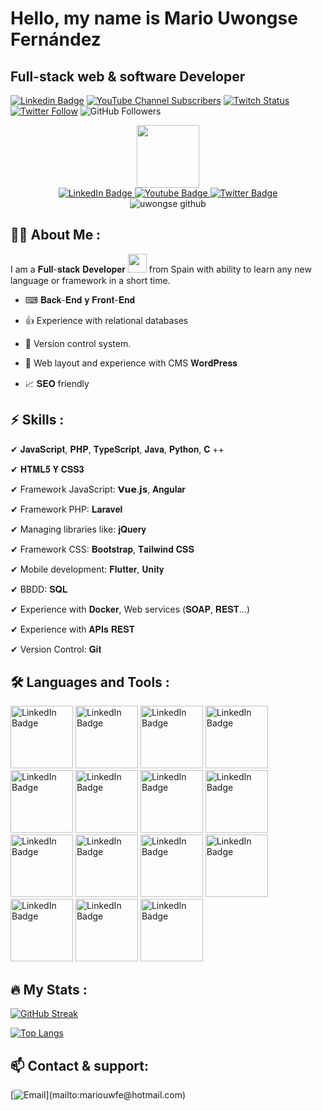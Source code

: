
# Hello, my name is Mario Uwongse Fernández
##  Full-stack web & software Developer

[![Linkedin Badge](https://img.shields.io/badge/-Mario_Uwongse-blue?style=flat&logo=Linkedin&logoColor=white)](https://linkedin.com/in/mario-uwongse)
[![YouTube Channel Subscribers](https://img.shields.io/youtube/channel/subscribers/UCYubFxk5-LcbROFDe0c18fA?style=social)](https://youtube.com/mariouwongseapps?sub_confirmation=1)
[![Twitch Status](https://img.shields.io/twitch/status/uwongse?style=social)](https://twitch.com/uwongse)
[![Twitter Follow](https://img.shields.io/twitter/follow/uwongse?style=social)](https://twitter.com/uwongse)
![GitHub Followers](https://img.shields.io/github/followers/uwongse?style=social)

<div id="header" align="center">
  <img src="https://media2.giphy.com/media/jdPMeyv9rn0hZHh8n9/giphy.gif?cid=ecf05e47hbevi22yh7cif4wsmgc606bvvvpgz6xamib5hufu&rid=giphy.gif&ct=s" width="100"/>
  <div id="badges">
    <a href="https://linkedin.com/in/mario-uwongse">
      <img src="https://img.shields.io/badge/LinkedIn-blue?style=for-the-badge&logo=linkedin&logoColor=white" alt="LinkedIn Badge"/>
    </a>
      <a href="https://www.youtube.com/user/mariouwongse">
    <img src="https://img.shields.io/badge/YouTube-red?style=for-the-badge&logo=youtube&logoColor=white" alt="Youtube Badge"/>
  </a>
  <a href="https://twitter.com/uwongse">
    <img src="https://img.shields.io/badge/Twitter-blue?style=for-the-badge&logo=twitter&logoColor=white" alt="Twitter Badge"/>
  </a>
  </div>
  <img src="https://komarev.com/ghpvc/?username=uwongse&style=flat-square&color=blue" alt="uwongse github"/>
</div>

## :man_technologist: About Me :
I am a 𝐅𝐮𝐥𝐥-𝐬𝐭𝐚𝐜𝐤 𝐃𝐞𝐯𝐞𝐥𝐨𝐩𝐞𝐫 <img src="https://media.giphy.com/media/WUlplcMpOCEmTGBtBW/giphy.gif" width="30"> from Spain with ability to learn any new language or      framework in a short time.

   - ⌨ 𝐁𝐚𝐜𝐤-𝐄𝐧𝐝 𝐲 𝐅𝐫𝐨𝐧𝐭-𝐄𝐧𝐝

   - 👍 Experience with relational databases

   - 🔎 Version control system.

   - 🛒 Web layout and experience with CMS 𝐖𝐨𝐫𝐝𝐏𝐫𝐞𝐬𝐬

   - 📈 𝐒𝐄𝐎 friendly

## :zap: Skills :
  ✔ 𝐉𝐚𝐯𝐚𝐒𝐜𝐫𝐢𝐩𝐭, 𝐏𝐇𝐏, 𝐓𝐲𝐩𝐞𝐒𝐜𝐫𝐢𝐩𝐭, 𝐉𝐚𝐯𝐚, 𝐏𝐲𝐭𝐡𝐨𝐧, 𝐂 ++

  ✔ 𝐇𝐓𝐌𝐋𝟓 𝐘 𝐂𝐒𝐒𝟑

  ✔ Framework JavaScript: 𝗩𝘂𝗲.𝗷𝘀, 𝐀𝐧𝐠𝐮𝐥𝐚𝐫

  ✔ Framework PHP: 𝐋𝐚𝐫𝐚𝐯𝐞𝐥

  ✔ Managing libraries like: 𝐣𝐐𝐮𝐞𝐫𝐲

  ✔ Framework CSS: 𝐁𝐨𝐨𝐭𝐬𝐭𝐫𝐚𝐩, 𝐓𝐚𝐢𝐥𝐰𝐢𝐧𝐝 𝐂𝐒𝐒

  ✔ Mobile development: 𝐅𝐥𝐮𝐭𝐭𝐞𝐫, 𝐔𝐧𝐢𝐭𝐲

  ✔ BBDD: 𝐒𝐐𝐋

  ✔ Experience with 𝐃𝐨𝐜𝐤𝐞𝐫, Web services (𝐒𝐎𝐀𝐏, 𝐑𝐄𝐒𝐓...)

  ✔ Experience with 𝐀𝐏𝐈𝐬 𝐑𝐄𝐒𝐓

  ✔ Version Control: 𝐆𝐢𝐭


## :hammer_and_wrench: Languages and Tools :

<div id="body" align="start">
  <img src="https://media2.giphy.com/media/VgGthkhUvGgOit7Y9i/giphy.gif?cid=ecf05e47tuacvjfrb5kfgcvlfys5opufdt84obl1xigxblx5&rid=giphy.gif&ct=s" alt="LinkedIn Badge" width="100"/>
  <img src="https://media1.giphy.com/media/kHlrPbN9zaoOo7KXDo/giphy.gif?cid=790b76110028d15d072242d383f2c462c73f1bdaea26de72&rid=giphy.gif&ct=s" alt="LinkedIn Badge" width="100"/>
  <img src="https://anniecannons.github.io/ac-intro-wordpress/images/giphy8.gif" alt="LinkedIn Badge" width="100"/>
  <img src="https://media0.giphy.com/media/XEDIHHp3i8bVoEdxd7/giphy.gif?cid=790b7611d3b0a1c053167339b2fcacfec31a2cb4c294046a&rid=giphy.gif&ct=s" alt="LinkedIn Badge" width="100"/>
   <img src="https://media3.giphy.com/media/SS8CV2rQdlYNLtBCiF/giphy.gif?cid=790b761144bdeb81289e577fd955d99bc7f320c2214574be&rid=giphy.gif&ct=g" alt="LinkedIn Badge" width="100"/>
   <img src="https://media2.giphy.com/media/ln7z2eWriiQAllfVcn/giphy.gif?cid=ecf05e47hykz2jdmqsqwve873mfrwfs2akjhyltud1xiy7ym&rid=giphy.gif&ct=s" alt="LinkedIn Badge" width="100"/>
   <img src="https://media3.giphy.com/media/JqDcpPX8vWahUny0pE/giphy.gif?cid=ecf05e47tzs5nh52hq55x8sfmqv67rwsascepudnh1s6b0ul&rid=giphy.gif&ct=s" alt="LinkedIn Badge" width="100"/>
   <img src="https://media4.giphy.com/media/hO8uTzEOefFh3Yv5gm/giphy.gif?cid=ecf05e47d68jrx6gz5zt9frg5f2qyupj9ywo9rovmf1f6uqq&rid=giphy.gif&ct=s" alt="LinkedIn Badge" width="100"/>
   <img src="https://media4.giphy.com/media/KAq5w47R9rmTuvWOWa/giphy.gif?cid=ecf05e47nqczrdo8hd13lfxfkgxs13xs028a2wmfd5gcglvv&rid=giphy.gif&ct=g" alt="LinkedIn Badge" width="100"/>
  <img src="https://media1.giphy.com/media/vISmwpBJUNYzukTnVx/giphy.gif?cid=ecf05e4788dttcqkc2otdk02rz30o2jw7at7bvjyjbe5wphh&rid=giphy.gif&ct=g" alt="LinkedIn Badge" width="100"/>
  <img src="https://media3.giphy.com/media/XAxylRMCdpbEWUAvr8/giphy.gif?cid=ecf05e474fmrrxavpbexnn3xi9gedracwl5b0g95n6gyzsjx&rid=giphy.gif&ct=s" alt="LinkedIn Badge" width="100"/>
  <img src="https://media3.giphy.com/media/fsEaZldNC8A1PJ3mwp/giphy.gif?cid=ecf05e47v7ien499pqo6p3wsylboqxbtm69c9z2nq46ezulm&rid=giphy.gif&ct=s" alt="LinkedIn Badge" width="100"/>
  <img src="https://media0.giphy.com/media/Sr8xDpMwVKOHUWDVRD/giphy.gif?cid=ecf05e47ry5b11h3afii8fvo57c55annc9paqtfrqu29ddy5&rid=giphy.gif&ct=s" alt="LinkedIn Badge" width="100"/>
  <img src="https://media0.giphy.com/media/FVOmnX9L69CoQntslz/giphy.gif?cid=ecf05e47l74t2ksiqwc4iqfk2uxrkl1jhjp27hfhg9smlz9i&rid=giphy.gif&ct=s" alt="LinkedIn Badge" width="100"/>
 <img src="https://media4.giphy.com/media/kH6CqYiquZawmU1HI6/giphy.gif?cid=790b7611b3267229a64c623881287fa5a348272353e6b8aa&rid=giphy.gif&ct=g" alt="LinkedIn Badge" width="100"/>
  
  </div>

## :fire: My Stats :

  [![GitHub Streak](http://github-readme-streak-stats.herokuapp.com?user=uwongse&theme=dark&background=000000)](https://git.io/streak-stats)

  [![Top Langs](https://github-readme-stats.vercel.app/api/top-langs/?username=uwongse)](https://github.com/anuraghazra/github-readme-stats)

## :mailbox: Contact & support:

[![Email](https://img.shields.io/badge/mariouwfe@hotmail.com-my_personal_email_(fast_response)-D14836?style=for-the-badge&logo=gmail&logoColor=white&labelColor=101010)](mailto:mariouwfe@hotmail.com)


